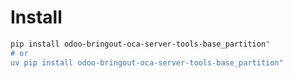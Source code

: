 # Install

```bash
pip install odoo-bringout-oca-server-tools-base_partition"
# or
uv pip install odoo-bringout-oca-server-tools-base_partition"
```
